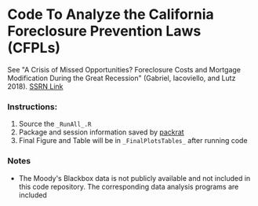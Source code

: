 # Code To Analyze the California Foreclosure Prevention Laws (CFPLs)

See "A Crisis of Missed Opportunities? Foreclosure
Costs and Mortgage Modification During the Great Recession" (Gabriel,
Iacoviello, and Lutz
2018). [SSRN Link](https://papers.ssrn.com/sol3/papers2.cfm?abstract_id=2831830)

### Instructions:

1. Source the `_RunAll_.R`
2. Package and session information saved by [packrat](https://github.com/rstudio/packrat)
3. Final Figure and Table will be in `_FinalPlotsTables_` after
   running code 
   
### Notes

* The Moody's Blackbox data is not publicly available and not included
  in this code repository. The corresponding data analysis programs are included
